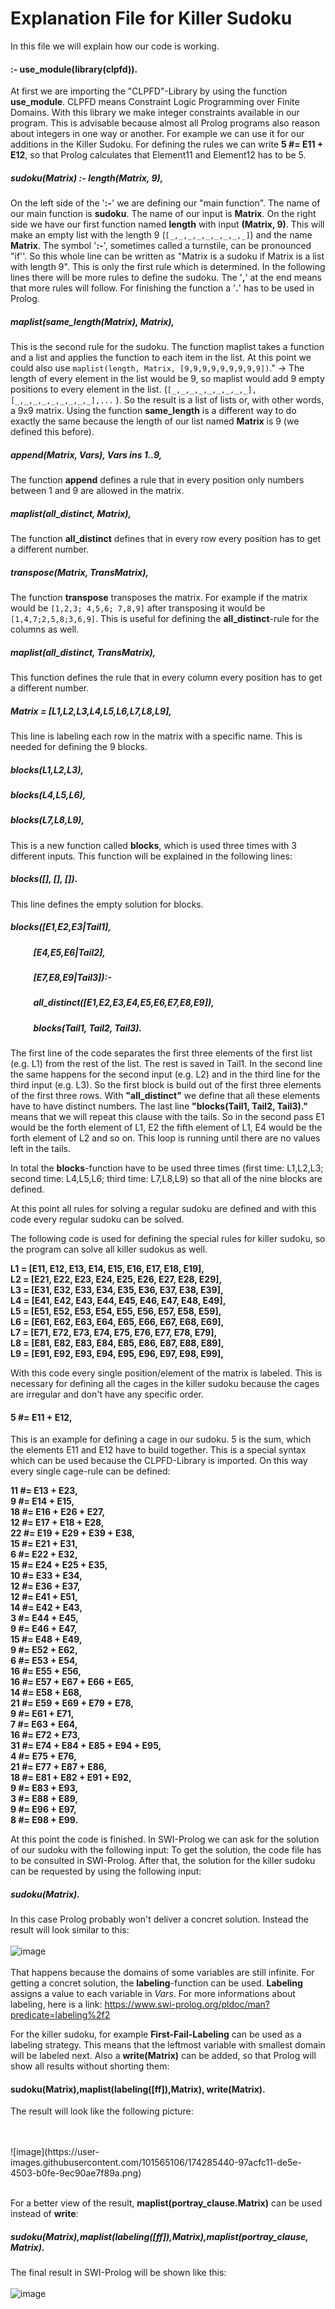 # Explanation File for Killer Sudoku 

In this file we will explain how our code is working.


#### :- use_module(library(clpfd)). 
At first we are importing the "CLPFD"-Library by using the function **use_module**. CLPFD means Constraint Logic Programming over Finite Domains. With this library we make integer constraints available in our program. This is advisable because almost all Prolog programs also reason about integers in one way or another. For example we can use it for our additions in the Killer Sudoku. For defining the rules we can write  **5 #= E11 + E12**, so that Prolog calculates that Element11 and Element12 has to be 5.


##### sudoku(Matrix) :- length(Matrix, 9),
On the left side of the '**:-**' we are defining our "main function". The name of our main function is **sudoku**. The name of our input is **Matrix**. On the right side we have our first function named **length** with input **(Matrix, 9)**. This will make an empty list with the length 9 (`[_,_,_,_,_,_,_,_,_]`) and the name **Matrix**. The symbol '**:-**', sometimes called a turnstile, can be pronounced "if''. So this whole line can be written as "Matrix is a sudoku if Matrix is a list with length 9". This is only the first rule which is determined. In the following lines there will be more rules to define the sudoku. The '**,**' at the end means that more rules will follow. For finishing the function a '**.**' has to be used in Prolog.

##### maplist(same_length(Matrix), Matrix),
This is the second rule for the sudoku. The function maplist takes a function and a list and applies the function to each item in the list. At this point we could also use `maplist(length, Matrix, [9,9,9,9,9,9,9,9,9])`." -> The length of every element in the list would be 9, so maplist would add 9 empty positions to every element in the list. (`[_,_,_,_,_,_,_,_,_],[_,_,_,_,_,_,_,_,_],...` ). So the result is a list of lists or, with other words, a 9x9 matrix.  Using the function **same_length** is a different way to do exactly the same because the length of our list named **Matrix** is 9 (we defined this before). 

##### append(Matrix, Vars), Vars ins 1..9,
The function **append** defines a rule that in every position only numbers between 1 and 9 are allowed in the matrix. 

##### maplist(all_distinct, Matrix),
The function **all_distinct** defines that in every row every position has to get a different number. 

##### transpose(Matrix, TransMatrix),
The function **transpose** transposes the matrix. For example if the matrix would be `[1,2,3; 4,5,6; 7,8,9]` after transposing it would be `[1,4,7;2,5,8;3,6,9]`. This is useful for defining the **all_distinct**-rule for the columns as well.

##### maplist(all_distinct, TransMatrix),
This function defines the rule that in every column every position has to get a different number.

##### Matrix = [L1,L2,L3,L4,L5,L6,L7,L8,L9],
This line is labeling each row in the matrix with a specific name. This is needed for defining the 9 blocks.

##### blocks(L1,L2,L3),
##### blocks(L4,L5,L6),
##### blocks(L7,L8,L9),

This is a new function called **blocks**, which is used three times with 3 different inputs. This function will be explained in the following lines:

##### blocks([], [], []).
This line defines the empty solution for blocks.

##### blocks([E1,E2,E3|Tail1],
##### 	&nbsp;&nbsp;&nbsp;&nbsp;&nbsp;&nbsp;&nbsp;&nbsp;&nbsp;&nbsp;   [E4,E5,E6|Tail2],
##### 	&nbsp;&nbsp;&nbsp;&nbsp;&nbsp;&nbsp;&nbsp;&nbsp;&nbsp;&nbsp;   [E7,E8,E9|Tail3]):-
##### 	&nbsp;&nbsp;&nbsp;&nbsp;&nbsp;&nbsp;&nbsp;&nbsp;&nbsp;&nbsp;   all_distinct([E1,E2,E3,E4,E5,E6,E7,E8,E9]),
##### 	&nbsp;&nbsp;&nbsp;&nbsp;&nbsp;&nbsp;&nbsp;&nbsp;&nbsp;&nbsp;   blocks(Tail1, Tail2, Tail3).

The first line of the code separates the first three elements of the first list (e.g. L1) from the rest of the list. The rest is saved in Tail1. In the second line the same happens for the second input (e.g. L2) and in the third line for the third input (e.g. L3). So the first block is build out of the first three elements of the first three rows. With **"all_distinct"** we define that all these elements have to have distinct numbers. The last line **"blocks(Tail1, Tail2, Tail3)."** means that we will repeat this clause with the tails. So in the second pass E1 would be the forth element of L1, E2 the fifth element of L1, E4 would be the forth element of L2 and so on. This loop is running until there are no values left in the tails. 

In total the **blocks**-function have to be used three times (first time: L1,L2,L3; second time: L4,L5,L6; third time: L7,L8,L9) so that all of the nine blocks are defined.

At this point all rules for solving a regular sudoku are defined and with this code every regular sudoku can be solved.

The following code is used for defining the special rules for killer sudoku, so the program can solve all killer sudokus as well. 

__L1 = [E11, E12, E13, E14, E15, E16, E17, E18, E19], <br />
L2 = [E21, E22, E23, E24, E25, E26, E27, E28, E29], <br />
L3 = [E31, E32, E33, E34, E35, E36, E37, E38, E39],<br />
L4 = [E41, E42, E43, E44, E45, E46, E47, E48, E49],<br />
L5 = [E51, E52, E53, E54, E55, E56, E57, E58, E59],<br />
L6 = [E61, E62, E63, E64, E65, E66, E67, E68, E69],<br />
L7 = [E71, E72, E73, E74, E75, E76, E77, E78, E79],<br />
L8 = [E81, E82, E83, E84, E85, E86, E87, E88, E89],<br />
L9 = [E91, E92, E93, E94, E95, E96, E97, E98, E99],<br />__

With this code every single position/element of the matrix is labeled. This is necessary for defining all the cages in the killer sudoku because the cages are irregular and don't have any specific order.   

#### 5 #= E11 + E12, 
This is an example for defining a cage in our sudoku. 5 is the sum, which the elements E11 and E12 have to build together. This is a special syntax which can be used because the CLPFD-Library is imported. On this way every single cage-rule can be defined:
 
 __11 #= E13 + E23,<br />
				  9 #= E14 + E15,<br />
				  18 #= E16 + E26 + E27,<br />
				  12 #= E17 + E18 + E28,<br />
				  22 #= E19 + E29 + E39 + E38,<br />
				  15 #= E21 + E31,<br />
				  6 #= E22 + E32,<br />
				  15 #= E24 + E25 + E35,<br />
				  10 #= E33 + E34,<br />
				  12 #= E36 + E37,<br />
				  12 #= E41 + E51,<br />
				  14 #= E42 + E43,<br />
				  3 #= E44 + E45, <br />
				  9 #= E46 + E47,<br />
				  15 #= E48 + E49,<br />
				  9 #= E52 + E62, <br />
				  6 #= E53 + E54, <br />
				  16 #= E55 + E56,<br />
				  16 #= E57 + E67 + E66 + E65,<br />
				  14 #= E58 + E68,<br />
				  21 #= E59 + E69 + E79 + E78,<br /> 
				  9 #= E61 + E71, <br />
				  7 #= E63 + E64,<br />
				  16 #= E72 + E73,<br />
				  31 #= E74  + E84 + E85 + E94 + E95,<br /> 
				  4 #= E75 + E76, <br />
				  21 #= E77 + E87 + E86,<br /> 
				  18 #= E81 + E82 + E91 + E92, <br />
				  9 #= E83 + E93,<br />
				  3 #= E88 + E89,<br />
				  9 #= E96 + E97,<br />
				  8 #= E98 + E99.__
     
At this point the code is finished. In SWI-Prolog we can ask for the solution of our sudoku with the following input:
To get the solution, the code file has to be consulted in SWI-Prolog. After that, the solution for the killer sudoku can be requested by using the following input:
##### sudoku(Matrix).

In this case Prolog probably won't deliver a concret solution. Instead the result will look similar to this: 
<br />
<br />
![image](https://user-images.githubusercontent.com/101565106/174283853-e477d2cd-386f-4d3e-8d92-31d750f2770a.png)
<br />
<br />
That happens because the domains of some variables are still infinite. For getting a concret solution, the **labeling**-function can be used.  **Labeling** assigns a value to each variable in *Vars*. For more informations about labeling, here is a link: https://www.swi-prolog.org/pldoc/man?predicate=labeling%2f2 

For the killer sudoku, for example **First-Fail-Labeling** can be used as a labeling strategy. This means that the leftmost variable with smallest domain will be labeled next. Also a **write(Matrix)** can be added, so that Prolog will show all results without shorting them:

#### sudoku(Matrix),maplist(labeling([ff]),Matrix), write(Matrix).

The result will look like the following picture: 

<br />
<br />
![image](https://user-images.githubusercontent.com/101565106/174285440-97acfc11-de5e-4503-b0fe-9ec90ae7f89a.png)
<br />
<br />

For a better view of the result,  **maplist(portray_clause.Matrix)** can be used instead of **write**:

##### sudoku(Matrix),maplist(labeling([ff]),Matrix),maplist(portray_clause, Matrix).

The final result in SWI-Prolog will be shown like this: 
<br />
<br />
![image](https://user-images.githubusercontent.com/101565106/173626024-f6bbc180-1622-4262-874d-4a5136cb3dd6.png)





